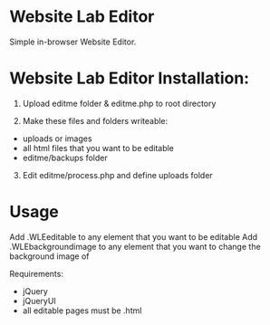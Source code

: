 Website Lab Editor
================

Simple in-browser Website Editor.


Website Lab Editor Installation:
==================================
1) Upload editme folder & editme.php to root directory

2) Make these files and folders writeable:
- uploads or images 
- all html files that you want to be editable
- editme/backups folder
	
3) Edit editme/process.php and define uploads folder

Usage
===================================
Add .WLEeditable to any element that you want to be editable
Add .WLEbackgroundimage to any element that you want to change the background image of

Requirements:
- jQuery
- jQueryUI
- all editable pages must be .html

